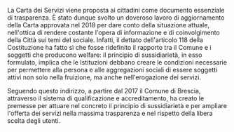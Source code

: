 La Carta dei Servizi viene proposta ai cittadini come documento essenziale di trasparenza. È stato dunque svolto un doveroso lavoro di aggiornamento della Carta approvata nel 2018 per dare conto della situazione attuale, nell'ottica di rendere costante l'opera di informazione e di coinvolgimento della Città sui temi del sociale. Infatti, il dettato dell'articolo 118 della Costituzione ha fatto sì che fosse ridefinito il rapporto tra il Comune e i soggetti che producono welfare: il principio di sussidiarietà, in esso formulato, implica che le Istituzioni debbano creare le condizioni necessarie per permettere alla persona e alle aggregazioni sociali di essere soggetti attivi non solo nella fruizione, ma anche nell'erogazione dei servizi.

Seguendo questo indirizzo, a partire dal 2017 il Comune di Brescia, attraverso il sistema di qualificazione e accreditamento, ha creato le premesse per attuare nel concreto il principio di sussidiarietà e per ampliare l'offerta dei servizi nella massima trasparenza e nel rispetto della libera scelta degli utenti.